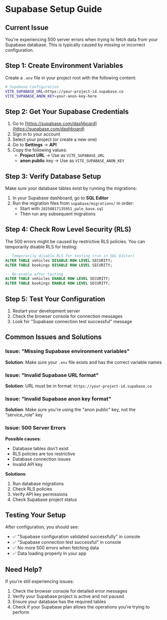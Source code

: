 # Supabase Setup Guide

## Current Issue

You're experiencing 500 server errors when trying to fetch data from your Supabase database. This is typically caused by missing or incorrect configuration.

## Step 1: Create Environment Variables

Create a `.env` file in your project root with the following content:

```bash
# Supabase Configuration
VITE_SUPABASE_URL=https://your-project-id.supabase.co
VITE_SUPABASE_ANON_KEY=your-anon-key-here
```

## Step 2: Get Your Supabase Credentials

1. Go to [https://supabase.com/dashboard](https://supabase.com/dashboard)
2. Sign in to your account
3. Select your project (or create a new one)
4. Go to **Settings** → **API**
5. Copy the following values:
   - **Project URL** → Use as `VITE_SUPABASE_URL`
   - **anon public** key → Use as `VITE_SUPABASE_ANON_KEY`

## Step 3: Verify Database Setup

Make sure your database tables exist by running the migrations:

1. In your Supabase dashboard, go to **SQL Editor**
2. Run the migration files from `supabase/migrations/` in order:
   - Start with `20250817135951_pale_base.sql`
   - Then run any subsequent migrations

## Step 4: Check Row Level Security (RLS)

The 500 errors might be caused by restrictive RLS policies. You can temporarily disable RLS for testing:

```sql
-- Temporarily disable RLS for testing (run in SQL Editor)
ALTER TABLE vehicles DISABLE ROW LEVEL SECURITY;
ALTER TABLE bookings DISABLE ROW LEVEL SECURITY;

-- Re-enable after testing
ALTER TABLE vehicles ENABLE ROW LEVEL SECURITY;
ALTER TABLE bookings ENABLE ROW LEVEL SECURITY;
```

## Step 5: Test Your Configuration

1. Restart your development server
2. Check the browser console for connection messages
3. Look for "Supabase connection test successful" message

## Common Issues and Solutions

### Issue: "Missing Supabase environment variables"

**Solution**: Make sure your `.env` file exists and has the correct variable names

### Issue: "Invalid Supabase URL format"

**Solution**: URL must be in format: `https://your-project-id.supabase.co`

### Issue: "Invalid Supabase anon key format"

**Solution**: Make sure you're using the "anon public" key, not the "service_role" key

### Issue: 500 Server Errors

**Possible causes**:

- Database tables don't exist
- RLS policies are too restrictive
- Database connection issues
- Invalid API key

**Solutions**:

1. Run database migrations
2. Check RLS policies
3. Verify API key permissions
4. Check Supabase project status

## Testing Your Setup

After configuration, you should see:

- ✅ "Supabase configuration validated successfully" in console
- ✅ "Supabase connection test successful" in console
- ✅ No more 500 errors when fetching data
- ✅ Data loading properly in your app

## Need Help?

If you're still experiencing issues:

1. Check the browser console for detailed error messages
2. Verify your Supabase project is active and not paused
3. Ensure your database has the required tables
4. Check if your Supabase plan allows the operations you're trying to perform
